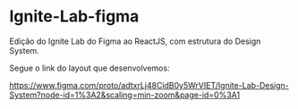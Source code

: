 # Ignite-Lab-figma
Edição do Ignite Lab do Figma ao ReactJS, com estrutura do Design System.


Segue o link do layout que desenvolvemos:

https://www.figma.com/proto/adtxrLj48CidB0y5WrVIET/Ignite-Lab-Design-System?node-id=1%3A2&scaling=min-zoom&page-id=0%3A1
